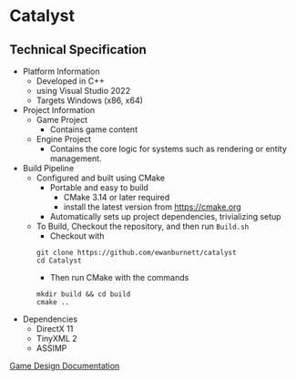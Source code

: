 # Catalyst

## Technical Specification
- Platform Information
    - Developed in C++
    - using Visual Studio 2022
    - Targets Windows (x86, x64)
- Project Information
    - Game Project
        - Contains game content
    - Engine Project
        - Contains the core logic for systems such as rendering or entity management. 
- Build Pipeline
    - Configured and built using CMake
        - Portable and easy to build 
            - CMake 3.14 or later required
            - install the latest version from https://cmake.org
        - Automatically sets up project dependencies, trivializing setup
    - To Build, Checkout the repository, and then run `Build.sh`
        - Checkout with 
        ```
        git clone https://github.com/ewanburnett/catalyst
        cd Catalyst
        ```
        - Then run CMake with the commands
        ```
        mkdir build && cd build
        cmake ..
        ```
- Dependencies
    - DirectX 11
    - TinyXML 2
    - ASSIMP

[Game Design Documentation](GDD.md)